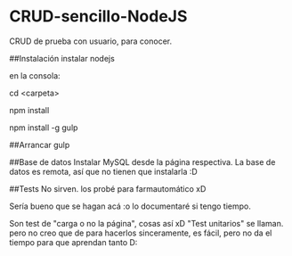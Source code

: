 # CRUD-sencillo-NodeJS
CRUD de prueba con usuario, para conocer.

##Instalación
instalar nodejs

en la consola:

cd \<carpeta\>

npm install

npm install -g gulp

##Arrancar
gulp

##Base de datos
Instalar MySQL desde la página respectiva.
La base de datos es remota, así que no tienen que instalarla :D

##Tests
No sirven. los probé para farmautomático xD

Sería bueno que se hagan acá :o lo documentaré si tengo tiempo.

Son test de "carga o no la página", cosas así xD "Test unitarios" se llaman. pero no creo que de para hacerlos sinceramente, es fácil, pero no da el tiempo para que aprendan tanto D:
